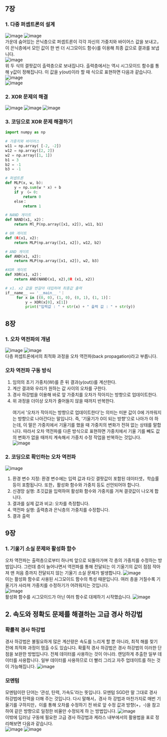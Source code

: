 ## 7장
### 1. 다중 퍼셉트론의 설계
![image](https://github.com/sejongsmarcle/2024_Winter_Ai_study/assets/128350167/a7e0a88c-5a93-4db9-be2a-bd4d1fdad874)
![image](https://github.com/sejongsmarcle/2024_Winter_Ai_study/assets/128350167/01de2433-600f-4f5a-8cd9-07ad4a30163f)
<br/>
가운데 숨어있는 은닉층으로 퍼셉트론이 각각 자신의 가중치와 바이어스 값을 보내고，이 은닉층에서 모인 값이 한 번 더 시그모이드 함수)를 이용해 최종 값으로 결과를 보냅니다.
<br/>
![image](https://github.com/sejongsmarcle/2024_Winter_Ai_study/assets/128350167/82e75908-ca71-4b6f-bb65-732417ba084d)
<br/>
위 두 식의 결팟값이 출력층으로 보내집니다. 출력층에서는 역시 시그모이드 함수를 통해 y값이 정해집니다. 이 값을 y(out)이라 할 때 식으로 표현하면 다음과 같습니다.
<br/>
![image](https://github.com/sejongsmarcle/2024_Winter_Ai_study/assets/128350167/d5f05346-cfe8-4b18-b77d-cf38b5f67955)
<br/>
![image](https://github.com/sejongsmarcle/2024_Winter_Ai_study/assets/128350167/53a327e9-8a06-48d6-825e-548bbeaa34ca)
### 2. XOR 문제의 해결
![image](https://github.com/sejongsmarcle/2024_Winter_Ai_study/assets/128350167/bfde465e-8e0d-4792-9600-d152eebf2707)
![image](https://github.com/sejongsmarcle/2024_Winter_Ai_study/assets/128350167/08abb573-d750-4798-a351-0d01707b0aa3)
![image](https://github.com/sejongsmarcle/2024_Winter_Ai_study/assets/128350167/fc39e311-a9b5-424a-8986-412e9baceafa)
### 3. 코딩으로 XOR 문제 해결하기

```python
import numpy as np

# 가중치와 바이어스
w11 = np.array( [-2, -2])
w12 = np.array([2, 2])
w2 = np.array([1, 1]) 
b1 = 3 
b2 = -1 
b3 = -1

# 퍼셉트론
def MLP(x, w, b):
    y = np.sum(w * x) + b 
    if y 〈= 0:
        return 0
    else：
        return 1

# NAND 게이트 
def NAND(x1, x2)：
    return Ml_P(np.array([x1, x2]), w11, b1)

# 0R 게이트 
def 0R(x1, x2):
    return MLP(np.array([x1, x2]), w12, b2)

# AND 게이트 
def AND(x1, x2):
    return MLP(np.array([x1, x2]), w2, b3)

#XOR 게이트 
def X0R(x1, x2)：
    return AND(NAND(x1, x2),0R (x1, x2))

# x1. x2 값을 번갈아 대입하며 최종값 출력 
if__name__ == '__main__ '：
     for x in [(0, 0), (1, 0), (0, 1), (1, 1)]： 
         y = XOR(x[0], x[1])
         print("입력값 : " + str(x) + " 출력 값 : " + str(y))
```

## 8장
### 1. 오차 역전파의 개념
![image](https://github.com/sejongsmarcle/2024_Winter_Ai_study/assets/128350167/9563ebc5-2836-4daf-952c-73b65fc33e64)
![image](https://github.com/sejongsmarcle/2024_Winter_Ai_study/assets/128350167/c5e4eda2-aa2f-4fa7-937b-f565cab61da1)
<br/>
다층 퍼셉트론에서의 최적화 과정을 오차 역전파(back propagation)라고 부릅니다.
### 오차 역전파 구동 방식
1. 임의의 초기 가중치(W)를 준 뒤 결과(y(out))를 계산한다.
2. 계산 결과와 우리가 원하는 값 사이의 오차를 구한다.
3. 경사 하강법을 이용해 바로 앞 가중치를 오차가 작아지는 방향으로 업데이트한다.
4. 위 과정을 더이상 오차가 줄어들지 않을 때까지 반복한다.<br/><br/>
여기서 '오차가 작아지는 방향으로 업데이트한다'는 의미는 미분 값이 0에 가까워지는 방향으로 나아간다는 말입니다. 즉, '기울기가 0이 되는 방향'으로 나아가
야 하는데, 이 말은 가중치에서 기울기를 했을 때 가중치의 변화가 전혀 없는 상태를 말합니다. 따라서 오차 역전파를 다른 방식으로 표현하면 가중치에서 기울
기를 빼도 값의 변화가 없을 때까지 계속해서 가중치 수정 작업을 반복하는 것입니다.<br/>
![image](https://github.com/sejongsmarcle/2024_Winter_Ai_study/assets/128350167/548ddd2c-4411-47a0-a36c-64fe38d18929)

### 2. 코딩으로 확인하는 오차 역전파
![image](https://github.com/sejongsmarcle/2024_Winter_Ai_study/assets/128350167/28b3c2db-7eab-47eb-8fc2-7049c7f5fbae)
1. 환경 변수 지정: 환경 변수에는 입력 값과 타깃 결팟값이 포함된 데이터셋，학습률 등이 포함됩니다. 또한，활성화 함수와 가중치 등도 선언되어야 합니다.
2. 신경망 실행: 초깃값을 입력하여 활성화 함수와 가중치를 거쳐 결괏값이 나오게 합니다.
3. 결과를 실제 값과 비교: 오차를 측정합니다.
4. 역전파 실행: 출력층과 은닉층의 가중치를 수정합니다.
5. 결과 출력

## 9장
### 1. 기울기 소실 문제와 활성화 함수
오차 역전파는 출력층으로부터 하나씩 앞으로 되돌아가며 각 층의 가중치를 수정하는 방법입니다. 그런데 층이 늘어나면서 역전파를 통해 전달되는 이 기울기의 값이 점점
작아져 맨 처음 증까지 전달되지 않는 기울기 소실 문제가 발생합니다.
![image](https://github.com/sejongsmarcle/2024_Winter_Ai_study/assets/128350167/1de61426-cac7-4b29-9cd1-15a97ceb9e45)
<br/>
이는 활성화 함수로 사용된 시그모이드 함수의 특성 때문입니다. 여러 층을 거칠수록 기울기가 사라져 가중치를 수정하기가 어려워지는 것입니다.
<br/>
![image](https://github.com/sejongsmarcle/2024_Winter_Ai_study/assets/128350167/d65919a0-2b09-4763-96fa-d3f1dab7f418)
<br/>
 활성화 함수를 시그모이드가 아닌 여러 함수로 대체하기 시작했습니다.
![image](https://github.com/sejongsmarcle/2024_Winter_Ai_study/assets/128350167/436bd23b-d0b1-4bb6-9ee4-11d93037b4e6)

## 2. 속도와 정확도 문제를 해결하는 고급 경사 하강법
### 확률적 경사 하강법
경사 하강법은 불필요하게 많은 계산량은 속도를 느리게 할 뿐 아니라, 최적 해를 찾기 전에 최적화 과정이 멈출 수도 있습니다. 확률적 경사 하강법은 경사 하강법의 이러한 단점을 보완한 방법입니다.
전체 데이터를 사용하는 것이 아니라. 랜덤하게 추출한 일부 데이터를 사용합니다. 일부 데이터를 사용하므로 더 빨리 그리고 자주 업데이트를 하는 것이 가능해집니다.
![image](https://github.com/sejongsmarcle/2024_Winter_Ai_study/assets/128350167/fd793dbd-5db7-4764-8504-044552869bb0)
### 모멘텀
모멘텀이란 단어는 ‘관성, 탄력, 가속도’라는 뜻입니다. 모멘텀 SGD란 말 그대로 경사 하강법에 탄력을 더해 주는 것입니다. 다시 말해서，경사 하
강법과 마찬가지로 매번 기울기를 구하지만，이를 통해 오차를 수정하기 전 바로 앞 수정 값과 방향(+，-)을 참고하여 같은 방향으로 일정한 비율만 수정되게 하
는 방법입니다. 
![image](https://github.com/sejongsmarcle/2024_Winter_Ai_study/assets/128350167/d4e82f8a-1e45-47c9-9cd1-d0960256f0c5)
<br/>
이밖에 딥러닝 구동에 필요한 고급 경사 하강법과 케라스 내부에서의 활용법을 표로 정리해보면 다음과 같습니다.
<br/>
![image](https://github.com/sejongsmarcle/2024_Winter_Ai_study/assets/128350167/91a058ad-1959-40eb-9d20-22c678bb7c4b)
![image](https://github.com/sejongsmarcle/2024_Winter_Ai_study/assets/128350167/8d9ec150-654e-4bc0-b538-f4bc769f838c)

